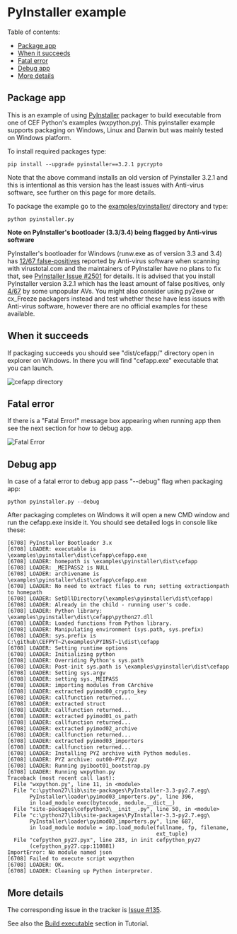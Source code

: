 # PyInstaller example

Table of contents:
* [Package app](#package-app)
* [When it succeeds](#when-it-succeeds)
* [Fatal error](#fatal-error)
* [Debug app](#debug-app)
* [More details](#more-details)


## Package app

This is an example of using [PyInstaller](http://www.pyinstaller.org/)
packager to build executable from one of CEF Python's examples
(wxpython.py). This pyinstaller example supports packaging
on Windows, Linux and Darwin but was mainly tested on Windows platform.

To install required packages type:
```
pip install --upgrade pyinstaller==3.2.1 pycrypto
```

Note that the above command installs an old version of Pyinstaller 3.2.1
and this is intentional as this version has the least issues with Anti-virus
software, see further on this page for more details.

To package the example go to the [examples/pyinstaller/](./) directory
and type:
```
python pyinstaller.py
```

**Note on PyInstaller's bootloader (3.3/3.4) being flagged by Anti-virus software**

PyInstaller's bootloader for Windows (runw.exe as of version 3.3 and 3.4) has [12/67 false-positives](https://www.virustotal.com/#/file/798b3c1cd233c4c025af7445718176bdb46014e3ceb25ef12df41a6a25af2fc5/detection)
reported by Anti-virus software when scanning with virustotal.com and the maintainers of
PyInstaller have no plans to fix that, see [PyInstaller Issue #2501](https://github.com/pyinstaller/pyinstaller/issues/2501)
for details. It is advised that you install PyInstaller version 3.2.1 which has the least amount
of false positives, only [4/67](https://www.virustotal.com/#/file/153dd99a09d0821b99afbda63551e1c679d127fa82d8d3db8fd14cebdce953a3/detection)
by some unpopular AVs. You might also consider using py2exe or cx_Freeze
packagers instead and test whether these have less issues with Anti-virus software, however there
are no official examples for these available.


## When it succeeds

If packaging succeeds you should see "dist/cefapp/" directory open
in explorer on Windows. In there you will find "cefapp.exe" executable
that you can launch.

![cefapp directory](screenshots/cefapp_directory.jpg)


## Fatal error

If there is a "Fatal Error!" message box appearing when running app
then see the next section for how to debug app.

![Fatal Error](screenshots/cefapp_fatal_error.jpg)


## Debug app

In case of a fatal error to debug app pass "--debug" flag when
packaging app:

```
python pyinstaller.py --debug
```

After packaging completes on Windows it will open a new CMD window
and run the cefapp.exe inside it. You should see detailed logs
in console like these:

```
[6708] PyInstaller Bootloader 3.x
[6708] LOADER: executable is \examples\pyinstaller\dist\cefapp\cefapp.exe
[6708] LOADER: homepath is \examples\pyinstaller\dist\cefapp
[6708] LOADER: _MEIPASS2 is NULL
[6708] LOADER: archivename is \examples\pyinstaller\dist\cefapp\cefapp.exe
[6708] LOADER: No need to extract files to run; setting extractionpath to homepath
[6708] LOADER: SetDllDirectory(\examples\pyinstaller\dist\cefapp)
[6708] LOADER: Already in the child - running user's code.
[6708] LOADER: Python library: \examples\pyinstaller\dist\cefapp\python27.dll
[6708] LOADER: Loaded functions from Python library.
[6708] LOADER: Manipulating environment (sys.path, sys.prefix)
[6708] LOADER: sys.prefix is C:\github\CEFPYT~2\examples\PYINST~1\dist\cefapp
[6708] LOADER: Setting runtime options
[6708] LOADER: Initializing python
[6708] LOADER: Overriding Python's sys.path
[6708] LOADER: Post-init sys.path is \examples\pyinstaller\dist\cefapp
[6708] LOADER: Setting sys.argv
[6708] LOADER: setting sys._MEIPASS
[6708] LOADER: importing modules from CArchive
[6708] LOADER: extracted pyimod00_crypto_key
[6708] LOADER: callfunction returned...
[6708] LOADER: extracted struct
[6708] LOADER: callfunction returned...
[6708] LOADER: extracted pyimod01_os_path
[6708] LOADER: callfunction returned...
[6708] LOADER: extracted pyimod02_archive
[6708] LOADER: callfunction returned...
[6708] LOADER: extracted pyimod03_importers
[6708] LOADER: callfunction returned...
[6708] LOADER: Installing PYZ archive with Python modules.
[6708] LOADER: PYZ archive: out00-PYZ.pyz
[6708] LOADER: Running pyiboot01_bootstrap.py
[6708] LOADER: Running wxpython.py
Traceback (most recent call last):
  File "wxpython.py", line 11, in <module>
  File "c:\python27\lib\site-packages\PyInstaller-3.3-py2.7.egg\
       PyInstaller\loader\pyimod03_importers.py", line 396,
       in load_module exec(bytecode, module.__dict__)
  File "site-packages\cefpython3\__init__.py", line 50, in <module>
  File "c:\python27\lib\site-packages\PyInstaller-3.3-py2.7.egg\
       PyInstaller\loader\pyimod03_importers.py", line 687,
       in load_module module = imp.load_module(fullname, fp, filename,
                                               ext_tuple)
  File "cefpython_py27.pyx", line 283, in init cefpython_py27
       (cefpython_py27.cpp:110881)
ImportError: No module named json
[6708] Failed to execute script wxpython
[6708] LOADER: OK.
[6708] LOADER: Cleaning up Python interpreter.
```


## More details

The corresponding issue in the tracker is [Issue #135](https://github.com/cztomczak/cefpython/issues/135).

See also the [Build executable](https://github.com/cztomczak/cefpython/blob/master/docs/Tutorial.md#build-executable)
section in Tutorial.
